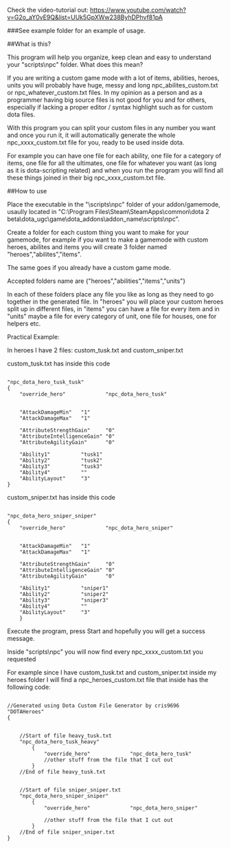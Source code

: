 Check the video-tutorial out: https://www.youtube.com/watch?v=G2o_aY0vE9Q&list=UUk5GpXWw238ByhDPhvf81pA

###See example folder for an example of usage.


##What is this?

This program will help you organize, keep clean and easy to understand your "scripts\npc\" folder. What does this mean?

If you are writing a custom game mode with a lot of items, abilities, heroes, units you will probably have huge, messy and long npc_abilites_custom.txt or npc_whatever_custom.txt files. In my opinion as a person and as a programmer having big source files is not good for you and for others, especially if lacking a proper editor / syntax highlight such as for custom dota files.

With this program you can split your custom files in any number you want and once you run it, it will automatically generate the whole npc_xxxx_custom.txt file for you, ready to be used inside dota.

For example you can have one file for each ability, one file for a category of items, one file for all the ultimates, one file for whatever you want (as long as it is dota-scripting related) and when you run the program you will find all these things joined in their big npc_xxxx_custom.txt file.

##How to use

Place the executable in the "\scripts\npc\" folder of your addon/gamemode, usaully located in "C:\Program Files\Steam\SteamApps\common\dota 2 beta\dota_ugc\game\dota_addons\addon_name\scripts\npc".

Create a folder for each custom thing you want to make for your gamemode, for example if you want to make a gamemode with custom heroes, abilites and items you will create 3 folder named "heroes","abilites","items".

The same goes if you already have a custom game mode.

Accepted folders name are {"heroes","abilities","items","units"}

In each of these folders place any file you like as long as they need to go together in the generated file. In "heroes" you will place your custom heroes split up in different files, in "items" you can have a file for every item and in "units" maybe a file for every category of unit, one file for houses, one for helpers etc.

Practical Example:

In heroes I have 2 files: custom_tusk.txt and custom_sniper.txt

custom_tusk.txt has inside this code 

```

"npc_dota_hero_tusk_tusk"
{
	"override_hero"				"npc_dota_hero_tusk"
	

	"AttackDamageMin"	"1"
	"AttackDamageMax"	"1"

	"AttributeStrengthGain"		"0"									
	"AttributeIntelligenceGain"	"0"									
	"AttributeAgilityGain"		"0"									

	"Ability1"			"tusk1"		
	"Ability2"			"tusk2"
	"Ability3"			"tusk3"
	"Ability4"			""
	"AbilityLayout"		"3"
}

```

custom_sniper.txt has inside this code

```

"npc_dota_hero_sniper_sniper"
{
	"override_hero"				"npc_dota_hero_sniper"
	

	"AttackDamageMin"	"1"
	"AttackDamageMax"	"1"

	"AttributeStrengthGain"		"0"									
	"AttributeIntelligenceGain"	"0"									
	"AttributeAgilityGain"		"0"									

	"Ability1"			"sniper1"		
	"Ability2"			"sniper2"
	"Ability3"			"sniper3"
	"Ability4"			""
	"AbilityLayout"		"3"
	}

```

Execute the program, press Start and hopefully you will get a success message.


Inside  "scripts\npc\" you will now find every npc_xxxx_custom.txt you requested

For example since I have custom_tusk.txt and custom_sniper.txt inside my heroes folder I will find a npc_heroes_custom.txt file that inside has the following code:

```

//Generated using Dota Custom File Generator by cris9696
"DOTAHeroes"
{


	//Start of file heavy_tusk.txt
	"npc_dota_hero_tusk_heavy"
		{
			"override_hero"				"npc_dota_hero_tusk"
			//other stuff from the file that I cut out
		}
	//End of file heavy_tusk.txt


	//Start of file sniper_sniper.txt
	"npc_dota_hero_sniper_sniper"
		{
			"override_hero"				"npc_dota_hero_sniper"
			
			//other stuff from the file that I cut out
		}
	//End of file sniper_sniper.txt
}

```
